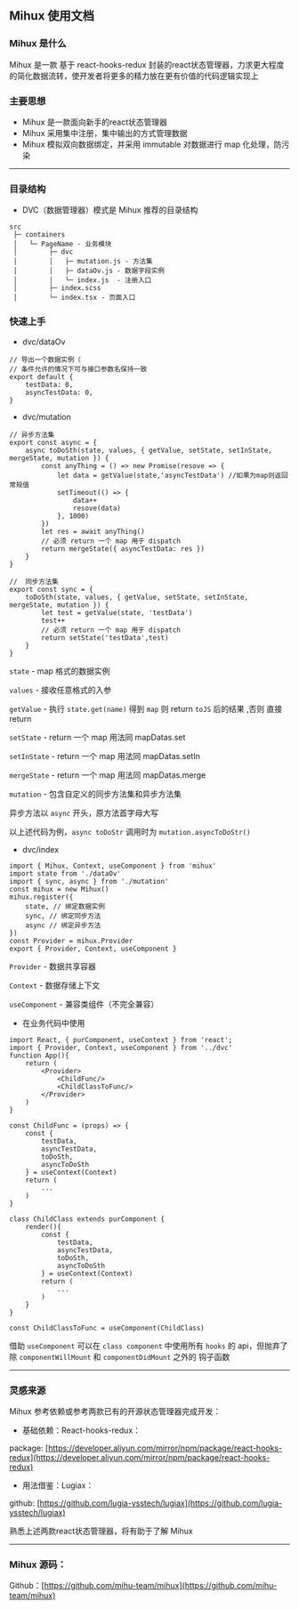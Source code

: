 ## Mihux 使用文档

### Mihux 是什么

Mihux 是一款 基于 react-hooks-redux 封装的react状态管理器，力求更大程度的简化数据流转，使开发者将更多的精力放在更有价值的代码逻辑实现上

### 主要思想
- Mihux 是一款面向新手的react状态管理器
- Mihux 采用集中注册，集中输出的方式管理数据
- Mihux 模拟双向数据绑定，并采用 immutable 对数据进行 map 化处理，防污染

---

### 目录结构

- DVC（数据管理器）模式是 Mihux 推荐的目录结构

```
src
 ├─ containers
 │   └─ PageName - 业务模块
 │        ├─ dvc
 │        │   ├─ mutation.js - 方法集
 │        │   ├─ dataOv.js - 数据字段实例
 │        │   └─ index.js  - 注册入口
 │        ├─ index.scss
 │        └─ index.tsx - 页面入口 
```

### 快速上手

- dvc/dataOv

```
// 导出一个数据实例（
// 条件允许的情况下可与接口参数名保持一致
export default {
    testData: 0,
    asyncTestData: 0,
}
```

- dvc/mutation

```
// 异步方法集
export const async = {
    async toDoSth(state, values, { getValue, setState, setInState, mergeState, mutation }) {
        const anyThing = () => new Promise(resove => {
            let data = getValue(state,'asyncTestData') //如果为map则返回常规值
            setTimeout(() => {
                data++
                resove(data)
            }, 1000)
        })
        let res = await anyThing()
        // 必须 return 一个 map 用于 dispatch
        return mergeState({ asyncTestData: res })
    }
}

//  同步方法集
export const sync = {
    toDoSth(state, values, { getValue, setState, setInState, mergeState, mutation }) {
        let test = getValue(state, 'testData')
        test++
        // 必须 return 一个 map 用于 dispatch
        return setState('testData',test)
    }
}
```
 `state` - map 格式的数据实例

`values` - 接收任意格式的入参

`getValue` - 执行 `state.get(name)` 得到 `map` 则 return `toJS` 后的结果 ,否则 直接 return

`setState` - return 一个 map 用法同 mapDatas.set

`setInState` - return 一个 map 用法同 mapDatas.setIn

`mergeState` - return 一个 map 用法同 mapDatas.merge

`mutation` - 包含自定义的同步方法集和异步方法集

异步方法以 `async` 开头，原方法首字母大写

以上述代码为例，`async toDoStr`  调用时为 `mutation.asyncToDoStr()`

- dvc/index

```
import { Mihux, Context, useComponent } from 'mihux'
import state from './dataOv'
import { sync, async } from './mutation'
const mihux = new Mihux()
mihux.register({
    state, // 绑定数据实例
    sync, // 绑定同步方法
    async // 绑定异步方法
})
const Provider = mihux.Provider
export { Provider, Context, useComponent }
```

`Provider` - 数据共享容器

`Context` - 数据存储上下文

`useComponent` - 兼容类组件（不完全兼容）

- 在业务代码中使用

```
import React, { purComponent, useContext } from 'react';
import { Provider, Context, useComponent } from '../dvc'
function App(){
    return (
        <Provider>
            <ChildFunc/>
            <ChildClassToFunc/>
        </Provider>
    )
}

const ChildFunc = (props) => {
    const {
        testData,
        asyncTestData,
        toDoSth,
        asyncToDoSth
    } = useContext(Context)
    return (
        ...
    )
}

class ChildClass extends purComponent {
    render(){
        const {
            testData,
            asyncTestData,
            toDoSth,
            asyncToDoSth
        } = useContext(Context)
        return (
            ...
        )
    }
}

const ChildClassToFunc = useComponent(ChildClass)

```

借助 `useComponent` 可以在 `class component` 中使用所有 `hooks` 的 api，但抛弃了除 `componentWillMount` 和 `componentDidMount` 之外的 钩子函数

---

### 灵感来源
Mihux 参考依赖或参考两款已有的开源状态管理器完成开发：

- 基础依赖：React-hooks-redux：

package: [https://developer.aliyun.com/mirror/npm/package/react-hooks-redux](https://developer.aliyun.com/mirror/npm/package/react-hooks-redux)

- 用法借鉴：Lugiax：

github: [https://github.com/lugia-ysstech/lugiax](https://github.com/lugia-ysstech/lugiax) 

熟悉上述两款react状态管理器，将有助于了解 Mihux 

---

### Mihux 源码：
Github：[https://github.com/mihu-team/mihux](https://github.com/mihu-team/mihux)